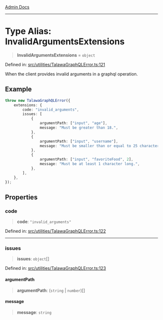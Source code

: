 [Admin Docs](/)

***

# Type Alias: InvalidArgumentsExtensions

> **InvalidArgumentsExtensions** = `object`

Defined in: [src/utilities/TalawaGraphQLError.ts:121](https://github.com/Sourya07/talawa-api/blob/3df16fa5fb47e8947dc575f048aef648ae9ebcf8/src/utilities/TalawaGraphQLError.ts#L121)

When the client provides invalid arguments in a graphql operation.

## Example

```ts
throw new TalawaGraphQLError({
	extensions: {
		code: "invalid_arguments",
		issues: [
			{
				argumentPath: ["input", "age"],
				message: "Must be greater than 18.",
			},
			{
				argumentPath: ["input", "username"],
				message: "Must be smaller than or equal to 25 characters.",
			},
			{
				argumentPath: ["input", "favoriteFood", 2],
				message: "Must be at least 1 character long.",
			},
		],
	},
});
```

## Properties

### code

> **code**: `"invalid_arguments"`

Defined in: [src/utilities/TalawaGraphQLError.ts:122](https://github.com/Sourya07/talawa-api/blob/3df16fa5fb47e8947dc575f048aef648ae9ebcf8/src/utilities/TalawaGraphQLError.ts#L122)

***

### issues

> **issues**: `object`[]

Defined in: [src/utilities/TalawaGraphQLError.ts:123](https://github.com/Sourya07/talawa-api/blob/3df16fa5fb47e8947dc575f048aef648ae9ebcf8/src/utilities/TalawaGraphQLError.ts#L123)

#### argumentPath

> **argumentPath**: (`string` \| `number`)[]

#### message

> **message**: `string`
